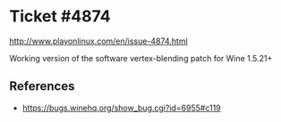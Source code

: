 Ticket #4874
============

http://www.playonlinux.com/en/issue-4874.html

Working version of the software vertex-blending patch for Wine 1.5.21+

References
----------

- https://bugs.winehq.org/show_bug.cgi?id=6955#c119

